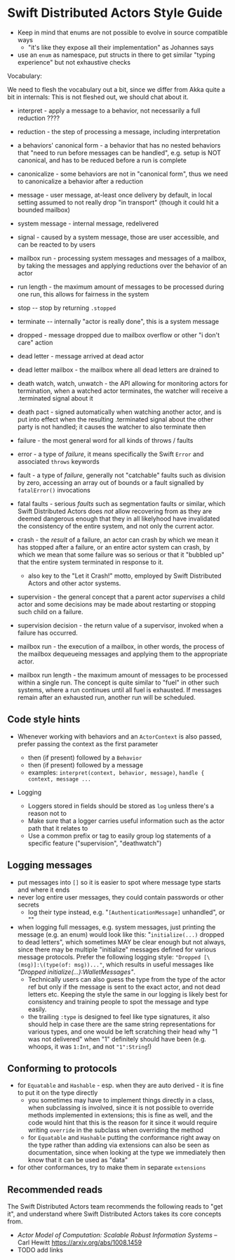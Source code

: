 # Swift Distributed Actors Style Guide 

- Keep in mind that enums are not possible to evolve in source compatible ways
  - "it's like they expose all their implementation" as Johannes says
- use an `enum` as namespace, put structs in there to get similar "typing experience" but not exhaustive checks

Vocabulary:

We need to flesh the vocabulary out a bit, since we differ from Akka quite a bit in internals:
This is not fleshed out, we should chat about it.

- interpret - apply a message to a behavior, not necessarily a full reduction ????
- reduction - the step of processing a message, including interpretation
- a behaviors' canonical form - a behavior that has no nested behaviors that "need to run before messages can be handled", e.g. setup is NOT canonical, and has to be reduced before a run is complete
- canonicalize - some behaviors are not in "canonical form", thus we need to canonicalize a behavior after a reduction

- message - user message, at-least once delivery by default, in local setting assumed to not really drop "in transport" (though it could hit a bounded mailbox)
- system message - internal message, redelivered
- signal - caused by a system message, those are user accessible, and can be reacted to by users

- mailbox run - processing system messages and messages of a mailbox, by taking the messages and applying reductions over the behavior of an actor
- run length - the maximum amount of messages to be processed during one run, this allows for fairness in the system

- stop -- stop by returning `.stopped`
- terminate -- internally "actor is really done", this is a system message

- dropped - message dropped due to mailbox overflow or other "i don't care" action
- dead letter - message arrived at dead actor
- dead letter mailbox - the mailbox where all dead letters are drained to

- death watch, watch, unwatch - the API allowing for monitoring actors for termination, when a watched actor terminates, the watcher will receive a .terminated signal about it 
- death pact - signed automatically when watching another actor, and is put into effect when the resulting .terminated signal about the other party is not handled; it causes the watcher to also terminate then

- failure - the most general word for all kinds of throws / faults
- error - a type of _failure_, it means specifically the Swift `Error` and associated `throws` keywords
- fault - a type of _failure_, generally not "catchable" faults such as division by zero, accessing an array out of bounds 
          or a fault signalled by `fatalError()` invocations 
- fatal faults - serious _faults_ such as segmentation faults or similar, which Swift Distributed Actors does _not_ allow recovering from 
                 as they are deemed dangerous enough that they in all likelyhood have invalidated the consistency of the entire system, 
                 and not only the current actor. 

- crash - the _result_ of a failure, an actor can crash by which we mean it has stopped after a failure, or an entire 
          actor system can crash, by which we mean that some failure was so serious or that it "bubbled up" that the 
          entire system terminated in response to it.
  - also key to the "Let it Crash!" motto, employed by Swift Distributed Actors and other actor systems.

- supervision - the general concept that a parent actor _supervises_ a child actor and some decisions may be made about 
                restarting or stopping such child on a failure.
                
- supervision decision - the return value of a supervisor, invoked when a failure has occurred.  

- mailbox run - the execution of a mailbox, in other words, the process of the mailbox dequeueing messages and applying them to the appropriate actor.
- mailbox run length - the maximum amount of messages to be processed within a single run. The concept is quite similar to "fuel" in other such systems,
                       where a run continues until all fuel is exhausted. If messages remain after an exhausted run, another run will be scheduled.

## Code style hints

- Whenever working with behaviors and an `ActorContext` is also passed, prefer passing the context as the first parameter
  - then (if present) followed by a `Behavior`
  - then (if present) followed by a message
  - examples: `interpret(context, behavior, message)`, `handle { context, message ...`

- Logging
  - Loggers stored in fields should be stored as `log` unless there's a reason not to
  - Make sure that a logger carries useful information such as the actor path that it relates to
  - Use a common prefix or tag to easily group log statements of a specific feature ("supervision", "deathwatch") 

## Logging messages

- put messages into `[]` so it is easier to spot where message type starts and where it ends
- never log entire user messages, they could contain passwords or other secrets
  - log their type instead, e.g. "`[AuthenticationMessage]` unhandled", or ""
- when logging full messages, e.g. system messages, just printing the message (e.g. an enum) would look like this:
  "`initialize(...)` dropped to dead letters", which sometimes MAY be clear enough but not always, since there may be
  multiple "initialize" messages defined for various message protocols. Prefer the following logging style: `"Dropped [\(msg)]:\(type(of: msg))..."`,
  which results in useful messages like *"Dropped initialize(...):WalletMessages"*.
  - Technically users can also guess the type from the type of the actor ref but only if the message is sent to the exact actor, and not dead letters etc.
    Keeping the style the same in our logging is likely best for consistency and training people to spot the message and type easily.
  - the trailing `:type` is designed to feel like type signatures, it also should help in case there are the same string representations for various types, 
    and one would be left scratching their head why "1 was not delivered" when "1" definitely should have been (e.g. whoops, it was `1:Int`, and not `"1":String`!) 

## Conforming to protocols

- for `Equatable` and `Hashable` - esp. when they are auto derived - it is fine to put it on the type directly
  - you sometimes may have to implement things directly in a class, when subclassing is involved, since it is not possible to override methods implemented in extensions; this is fine as well,
    and the code would hint that this is the reason for it since it would require writing `override` in the subclass when overriding the method
  - for `Equatable` and `Hashable` putting the conformance right away on the type rather than adding via extensions can also be seen as documentation,
    since when looking at the type we immediately then know that it can be used as "data"
- for other conformances, try to make them in separate `extensions`

## Recommended reads

The Swift Distributed Actors team recommends the following reads to "get it",
and understand where Swift Distributed Actors takes its core concepts from.

- *Actor Model of Computation: Scalable Robust Information Systems* – Carl Hewitt
 https://arxiv.org/abs/1008.1459
- TODO add links


